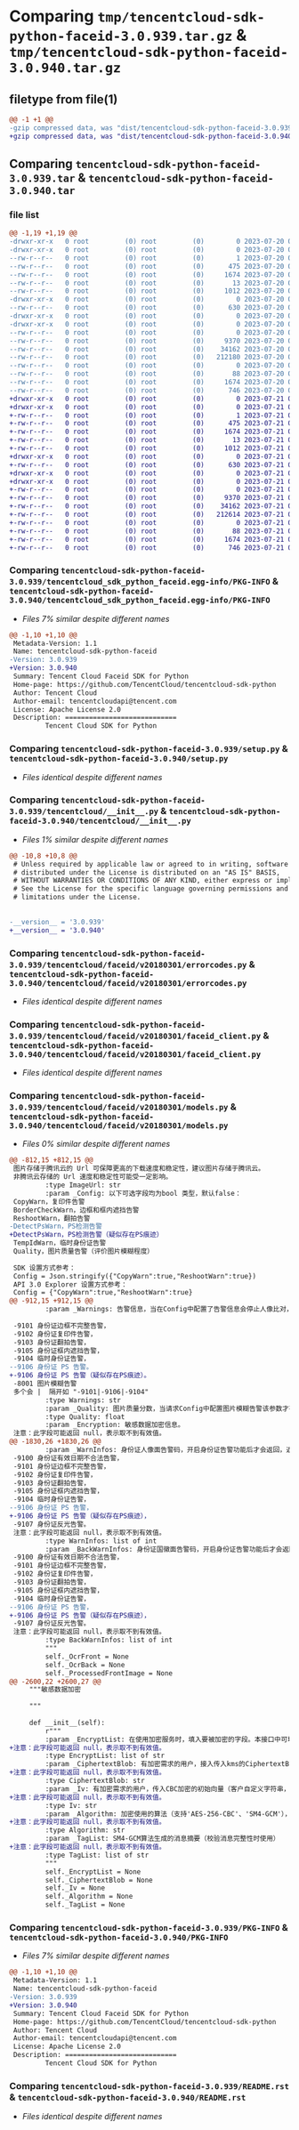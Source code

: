 # Comparing `tmp/tencentcloud-sdk-python-faceid-3.0.939.tar.gz` & `tmp/tencentcloud-sdk-python-faceid-3.0.940.tar.gz`

## filetype from file(1)

```diff
@@ -1 +1 @@
-gzip compressed data, was "dist/tencentcloud-sdk-python-faceid-3.0.939.tar", last modified: Thu Jul 20 00:24:20 2023, max compression
+gzip compressed data, was "dist/tencentcloud-sdk-python-faceid-3.0.940.tar", last modified: Fri Jul 21 00:29:14 2023, max compression
```

## Comparing `tencentcloud-sdk-python-faceid-3.0.939.tar` & `tencentcloud-sdk-python-faceid-3.0.940.tar`

### file list

```diff
@@ -1,19 +1,19 @@
-drwxr-xr-x   0 root         (0) root         (0)        0 2023-07-20 00:24:20.000000 tencentcloud-sdk-python-faceid-3.0.939/
-drwxr-xr-x   0 root         (0) root         (0)        0 2023-07-20 00:24:20.000000 tencentcloud-sdk-python-faceid-3.0.939/tencentcloud_sdk_python_faceid.egg-info/
--rw-r--r--   0 root         (0) root         (0)        1 2023-07-20 00:24:20.000000 tencentcloud-sdk-python-faceid-3.0.939/tencentcloud_sdk_python_faceid.egg-info/dependency_links.txt
--rw-r--r--   0 root         (0) root         (0)      475 2023-07-20 00:24:20.000000 tencentcloud-sdk-python-faceid-3.0.939/tencentcloud_sdk_python_faceid.egg-info/SOURCES.txt
--rw-r--r--   0 root         (0) root         (0)     1674 2023-07-20 00:24:20.000000 tencentcloud-sdk-python-faceid-3.0.939/tencentcloud_sdk_python_faceid.egg-info/PKG-INFO
--rw-r--r--   0 root         (0) root         (0)       13 2023-07-20 00:24:20.000000 tencentcloud-sdk-python-faceid-3.0.939/tencentcloud_sdk_python_faceid.egg-info/top_level.txt
--rw-r--r--   0 root         (0) root         (0)     1012 2023-07-20 00:24:20.000000 tencentcloud-sdk-python-faceid-3.0.939/setup.py
-drwxr-xr-x   0 root         (0) root         (0)        0 2023-07-20 00:24:20.000000 tencentcloud-sdk-python-faceid-3.0.939/tencentcloud/
--rw-r--r--   0 root         (0) root         (0)      630 2023-07-20 00:24:20.000000 tencentcloud-sdk-python-faceid-3.0.939/tencentcloud/__init__.py
-drwxr-xr-x   0 root         (0) root         (0)        0 2023-07-20 00:24:20.000000 tencentcloud-sdk-python-faceid-3.0.939/tencentcloud/faceid/
-drwxr-xr-x   0 root         (0) root         (0)        0 2023-07-20 00:24:20.000000 tencentcloud-sdk-python-faceid-3.0.939/tencentcloud/faceid/v20180301/
--rw-r--r--   0 root         (0) root         (0)        0 2023-07-20 00:24:20.000000 tencentcloud-sdk-python-faceid-3.0.939/tencentcloud/faceid/v20180301/__init__.py
--rw-r--r--   0 root         (0) root         (0)     9370 2023-07-20 00:24:20.000000 tencentcloud-sdk-python-faceid-3.0.939/tencentcloud/faceid/v20180301/errorcodes.py
--rw-r--r--   0 root         (0) root         (0)    34162 2023-07-20 00:24:20.000000 tencentcloud-sdk-python-faceid-3.0.939/tencentcloud/faceid/v20180301/faceid_client.py
--rw-r--r--   0 root         (0) root         (0)   212180 2023-07-20 00:24:20.000000 tencentcloud-sdk-python-faceid-3.0.939/tencentcloud/faceid/v20180301/models.py
--rw-r--r--   0 root         (0) root         (0)        0 2023-07-20 00:24:20.000000 tencentcloud-sdk-python-faceid-3.0.939/tencentcloud/faceid/__init__.py
--rw-r--r--   0 root         (0) root         (0)       88 2023-07-20 00:24:20.000000 tencentcloud-sdk-python-faceid-3.0.939/setup.cfg
--rw-r--r--   0 root         (0) root         (0)     1674 2023-07-20 00:24:20.000000 tencentcloud-sdk-python-faceid-3.0.939/PKG-INFO
--rw-r--r--   0 root         (0) root         (0)      746 2023-07-20 00:24:20.000000 tencentcloud-sdk-python-faceid-3.0.939/README.rst
+drwxr-xr-x   0 root         (0) root         (0)        0 2023-07-21 00:29:14.000000 tencentcloud-sdk-python-faceid-3.0.940/
+drwxr-xr-x   0 root         (0) root         (0)        0 2023-07-21 00:29:14.000000 tencentcloud-sdk-python-faceid-3.0.940/tencentcloud_sdk_python_faceid.egg-info/
+-rw-r--r--   0 root         (0) root         (0)        1 2023-07-21 00:29:14.000000 tencentcloud-sdk-python-faceid-3.0.940/tencentcloud_sdk_python_faceid.egg-info/dependency_links.txt
+-rw-r--r--   0 root         (0) root         (0)      475 2023-07-21 00:29:14.000000 tencentcloud-sdk-python-faceid-3.0.940/tencentcloud_sdk_python_faceid.egg-info/SOURCES.txt
+-rw-r--r--   0 root         (0) root         (0)     1674 2023-07-21 00:29:14.000000 tencentcloud-sdk-python-faceid-3.0.940/tencentcloud_sdk_python_faceid.egg-info/PKG-INFO
+-rw-r--r--   0 root         (0) root         (0)       13 2023-07-21 00:29:14.000000 tencentcloud-sdk-python-faceid-3.0.940/tencentcloud_sdk_python_faceid.egg-info/top_level.txt
+-rw-r--r--   0 root         (0) root         (0)     1012 2023-07-21 00:29:14.000000 tencentcloud-sdk-python-faceid-3.0.940/setup.py
+drwxr-xr-x   0 root         (0) root         (0)        0 2023-07-21 00:29:14.000000 tencentcloud-sdk-python-faceid-3.0.940/tencentcloud/
+-rw-r--r--   0 root         (0) root         (0)      630 2023-07-21 00:29:14.000000 tencentcloud-sdk-python-faceid-3.0.940/tencentcloud/__init__.py
+drwxr-xr-x   0 root         (0) root         (0)        0 2023-07-21 00:29:14.000000 tencentcloud-sdk-python-faceid-3.0.940/tencentcloud/faceid/
+drwxr-xr-x   0 root         (0) root         (0)        0 2023-07-21 00:29:14.000000 tencentcloud-sdk-python-faceid-3.0.940/tencentcloud/faceid/v20180301/
+-rw-r--r--   0 root         (0) root         (0)        0 2023-07-21 00:29:14.000000 tencentcloud-sdk-python-faceid-3.0.940/tencentcloud/faceid/v20180301/__init__.py
+-rw-r--r--   0 root         (0) root         (0)     9370 2023-07-21 00:29:14.000000 tencentcloud-sdk-python-faceid-3.0.940/tencentcloud/faceid/v20180301/errorcodes.py
+-rw-r--r--   0 root         (0) root         (0)    34162 2023-07-21 00:29:14.000000 tencentcloud-sdk-python-faceid-3.0.940/tencentcloud/faceid/v20180301/faceid_client.py
+-rw-r--r--   0 root         (0) root         (0)   212614 2023-07-21 00:29:14.000000 tencentcloud-sdk-python-faceid-3.0.940/tencentcloud/faceid/v20180301/models.py
+-rw-r--r--   0 root         (0) root         (0)        0 2023-07-21 00:29:14.000000 tencentcloud-sdk-python-faceid-3.0.940/tencentcloud/faceid/__init__.py
+-rw-r--r--   0 root         (0) root         (0)       88 2023-07-21 00:29:14.000000 tencentcloud-sdk-python-faceid-3.0.940/setup.cfg
+-rw-r--r--   0 root         (0) root         (0)     1674 2023-07-21 00:29:14.000000 tencentcloud-sdk-python-faceid-3.0.940/PKG-INFO
+-rw-r--r--   0 root         (0) root         (0)      746 2023-07-21 00:29:14.000000 tencentcloud-sdk-python-faceid-3.0.940/README.rst
```

### Comparing `tencentcloud-sdk-python-faceid-3.0.939/tencentcloud_sdk_python_faceid.egg-info/PKG-INFO` & `tencentcloud-sdk-python-faceid-3.0.940/tencentcloud_sdk_python_faceid.egg-info/PKG-INFO`

 * *Files 7% similar despite different names*

```diff
@@ -1,10 +1,10 @@
 Metadata-Version: 1.1
 Name: tencentcloud-sdk-python-faceid
-Version: 3.0.939
+Version: 3.0.940
 Summary: Tencent Cloud Faceid SDK for Python
 Home-page: https://github.com/TencentCloud/tencentcloud-sdk-python
 Author: Tencent Cloud
 Author-email: tencentcloudapi@tencent.com
 License: Apache License 2.0
 Description: ============================
         Tencent Cloud SDK for Python
```

### Comparing `tencentcloud-sdk-python-faceid-3.0.939/setup.py` & `tencentcloud-sdk-python-faceid-3.0.940/setup.py`

 * *Files identical despite different names*

### Comparing `tencentcloud-sdk-python-faceid-3.0.939/tencentcloud/__init__.py` & `tencentcloud-sdk-python-faceid-3.0.940/tencentcloud/__init__.py`

 * *Files 1% similar despite different names*

```diff
@@ -10,8 +10,8 @@
 # Unless required by applicable law or agreed to in writing, software
 # distributed under the License is distributed on an "AS IS" BASIS,
 # WITHOUT WARRANTIES OR CONDITIONS OF ANY KIND, either express or implied.
 # See the License for the specific language governing permissions and
 # limitations under the License.
 
 
-__version__ = '3.0.939'
+__version__ = '3.0.940'
```

### Comparing `tencentcloud-sdk-python-faceid-3.0.939/tencentcloud/faceid/v20180301/errorcodes.py` & `tencentcloud-sdk-python-faceid-3.0.940/tencentcloud/faceid/v20180301/errorcodes.py`

 * *Files identical despite different names*

### Comparing `tencentcloud-sdk-python-faceid-3.0.939/tencentcloud/faceid/v20180301/faceid_client.py` & `tencentcloud-sdk-python-faceid-3.0.940/tencentcloud/faceid/v20180301/faceid_client.py`

 * *Files identical despite different names*

### Comparing `tencentcloud-sdk-python-faceid-3.0.939/tencentcloud/faceid/v20180301/models.py` & `tencentcloud-sdk-python-faceid-3.0.940/tencentcloud/faceid/v20180301/models.py`

 * *Files 0% similar despite different names*

```diff
@@ -812,15 +812,15 @@
 图片存储于腾讯云的 Url 可保障更高的下载速度和稳定性，建议图片存储于腾讯云。
 非腾讯云存储的 Url 速度和稳定性可能受一定影响。
         :type ImageUrl: str
         :param _Config: 以下可选字段均为bool 类型，默认false：
 CopyWarn，复印件告警
 BorderCheckWarn，边框和框内遮挡告警
 ReshootWarn，翻拍告警
-DetectPsWarn，PS检测告警
+DetectPsWarn，PS检测告警（疑似存在PS痕迹）
 TempIdWarn，临时身份证告警
 Quality，图片质量告警（评价图片模糊程度）
 
 SDK 设置方式参考：
 Config = Json.stringify({"CopyWarn":true,"ReshootWarn":true})
 API 3.0 Explorer 设置方式参考：
 Config = {"CopyWarn":true,"ReshootWarn":true}
@@ -912,15 +912,15 @@
         :param _Warnings: 告警信息，当在Config中配置了告警信息会停止人像比对，Result返回错误（FailedOperation.OcrWarningOccurred）并有此告警信息，Code 告警码列表和释义：
 
 -9101 身份证边框不完整告警，
 -9102 身份证复印件告警，
 -9103 身份证翻拍告警，
 -9105 身份证框内遮挡告警，
 -9104 临时身份证告警，
--9106 身份证 PS 告警。
+-9106 身份证 PS 告警（疑似存在PS痕迹）。
 -8001 图片模糊告警
 多个会 |  隔开如 "-9101|-9106|-9104"
         :type Warnings: str
         :param _Quality: 图片质量分数，当请求Config中配置图片模糊告警该参数才有意义，取值范围（0～100），目前默认阈值是50分，低于50分会触发模糊告警。
         :type Quality: float
         :param _Encryption: 敏感数据加密信息。
 注意：此字段可能返回 null，表示取不到有效值。
@@ -1830,26 +1830,26 @@
         :param _WarnInfos: 身份证人像面告警码，开启身份证告警功能后才会返回，返回数组中可能出现的告警码如下：
 -9100 身份证有效日期不合法告警，
 -9101 身份证边框不完整告警，
 -9102 身份证复印件告警，
 -9103 身份证翻拍告警，
 -9105 身份证框内遮挡告警，
 -9104 临时身份证告警，
--9106 身份证 PS 告警，
+-9106 身份证 PS 告警（疑似存在PS痕迹），
 -9107 身份证反光告警。
 注意：此字段可能返回 null，表示取不到有效值。
         :type WarnInfos: list of int
         :param _BackWarnInfos: 身份证国徽面告警码，开启身份证告警功能后才会返回，返回数组中可能出现的告警码如下：
 -9100 身份证有效日期不合法告警，
 -9101 身份证边框不完整告警，
 -9102 身份证复印件告警，
 -9103 身份证翻拍告警，
 -9105 身份证框内遮挡告警，
 -9104 临时身份证告警，
--9106 身份证 PS 告警，
+-9106 身份证 PS 告警（疑似存在PS痕迹），
 -9107 身份证反光告警。
 注意：此字段可能返回 null，表示取不到有效值。
         :type BackWarnInfos: list of int
         """
         self._OcrFront = None
         self._OcrBack = None
         self._ProcessedFrontImage = None
@@ -2600,22 +2600,27 @@
     """敏感数据加密
 
     """
 
     def __init__(self):
         r"""
         :param _EncryptList: 在使用加密服务时，填入要被加密的字段。本接口中可填入加密后的一个或多个字段
+注意：此字段可能返回 null，表示取不到有效值。
         :type EncryptList: list of str
         :param _CiphertextBlob: 有加密需求的用户，接入传入kms的CiphertextBlob，关于数据加密可查阅<a href="https://cloud.tencent.com/document/product/1007/47180">数据加密</a> 文档。
+注意：此字段可能返回 null，表示取不到有效值。
         :type CiphertextBlob: str
         :param _Iv: 有加密需求的用户，传入CBC加密的初始向量（客户自定义字符串，长度16字符）。
+注意：此字段可能返回 null，表示取不到有效值。
         :type Iv: str
         :param _Algorithm: 加密使用的算法（支持'AES-256-CBC'、'SM4-GCM'），不传默认为'AES-256-CBC'
+注意：此字段可能返回 null，表示取不到有效值。
         :type Algorithm: str
         :param _TagList: SM4-GCM算法生成的消息摘要（校验消息完整性时使用）
+注意：此字段可能返回 null，表示取不到有效值。
         :type TagList: list of str
         """
         self._EncryptList = None
         self._CiphertextBlob = None
         self._Iv = None
         self._Algorithm = None
         self._TagList = None
```

### Comparing `tencentcloud-sdk-python-faceid-3.0.939/PKG-INFO` & `tencentcloud-sdk-python-faceid-3.0.940/PKG-INFO`

 * *Files 7% similar despite different names*

```diff
@@ -1,10 +1,10 @@
 Metadata-Version: 1.1
 Name: tencentcloud-sdk-python-faceid
-Version: 3.0.939
+Version: 3.0.940
 Summary: Tencent Cloud Faceid SDK for Python
 Home-page: https://github.com/TencentCloud/tencentcloud-sdk-python
 Author: Tencent Cloud
 Author-email: tencentcloudapi@tencent.com
 License: Apache License 2.0
 Description: ============================
         Tencent Cloud SDK for Python
```

### Comparing `tencentcloud-sdk-python-faceid-3.0.939/README.rst` & `tencentcloud-sdk-python-faceid-3.0.940/README.rst`

 * *Files identical despite different names*

